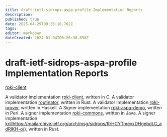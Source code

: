 ```yaml
---
title: draft-ietf-sidrops-aspa-profile Implementation Reports
description: 
published: true
date: 2025-04-29T09:35:10.762Z
tags: 
editor: markdown
dateCreated: 2024-01-04T00:26:30.858Z
---
```


# draft-ietf-sidrops-aspa-profile Implementation Reports

[rpki-client](https://www.rpki-client.org)

A validator implementation [rpki-client](https://www.rpki-client.org), written in C.
A validator implementation [routinator](https://github.com/NLnetLabs/rpki-rs/pull/264), written in Rust.
A validator implementation [rpki-prover](https://github.com/lolepezy/rpki-prover), written in Haskell.
A Signer implementation [rpki-aspa-demo](https://github.com/APNIC-net/rpki-aspa-demo), written in Perl.
A signer implementation [rpki-commons](https://mailarchive.ietf.org/arch/msg/sidrops/nNAmZMrr7t9NMzm12jRXU03ABN4/), written in Java.
A signer implementation [krill](/group/sidrops/draft-ietf-sidrops-cms-signing-time)https://mailarchive.ietf.org/arch/msg/sidrops/RrHCYTmevxDHgebdLC_adRlKH-o/), written in Rust.
